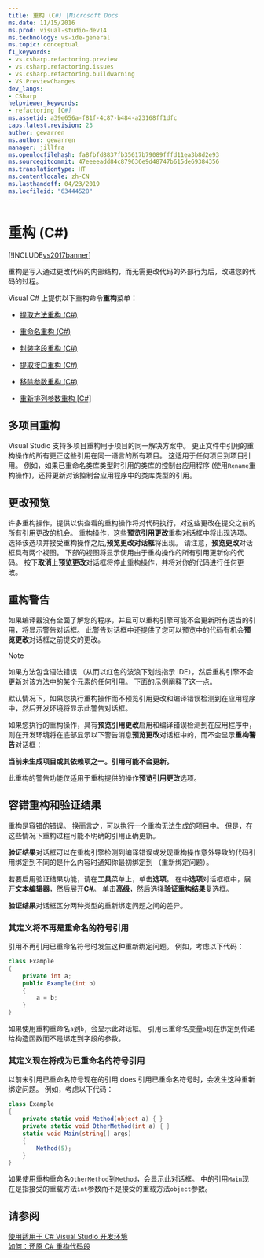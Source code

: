 ```yaml
---
title: 重构 (C#) |Microsoft Docs
ms.date: 11/15/2016
ms.prod: visual-studio-dev14
ms.technology: vs-ide-general
ms.topic: conceptual
f1_keywords:
- vs.csharp.refactoring.preview
- vs.csharp.refactoring.issues
- vs.csharp.refactoring.buildwarning
- VS.PreviewChanges
dev_langs:
- CSharp
helpviewer_keywords:
- refactoring [C#]
ms.assetid: a39e656a-f81f-4c87-b484-a23168ff1dfc
caps.latest.revision: 23
author: gewarren
ms.author: gewarren
manager: jillfra
ms.openlocfilehash: fa8fbfd8837fb35617b79089fffd11ea3b8d2e93
ms.sourcegitcommit: 47eeeeadd84c879636e9d48747b615de69384356
ms.translationtype: HT
ms.contentlocale: zh-CN
ms.lasthandoff: 04/23/2019
ms.locfileid: "63444528"
---
```

# <a name="refactoring-c"></a>重构 (C#)
[!INCLUDE[vs2017banner](../includes/vs2017banner.md)]

重构是写入通过更改代码的内部结构，而无需更改代码的外部行为后，改进您的代码的过程。  
  
 Visual C# 上提供以下重构命令**重构**菜单：  
  
- [提取方法重构 (C#)](../csharp-ide/extract-method-refactoring-csharp.md)  
  
- [重命名重构 (C#)](../csharp-ide/rename-refactoring-csharp.md)  
  
- [封装字段重构 (C#)](../csharp-ide/encapsulate-field-refactoring-csharp.md)  
  
- [提取接口重构 (C#)](../csharp-ide/extract-interface-refactoring-csharp.md)  
  
- [移除参数重构 (C#)](../csharp-ide/remove-parameters-refactoring-csharp.md)  
  
- [重新排列参数重构 [C#]](../csharp-ide/reorder-parameters-refactoring-csharp.md)  
  
## <a name="multi-project-refactoring"></a>多项目重构  
 Visual Studio 支持多项目重构用于项目的同一解决方案中。 更正文件中引用的重构操作的所有更正这些引用在同一语言的所有项目。 这适用于任何项目到项目引用。 例如，如果已重命名类库类型时引用的类库的控制台应用程序 (使用`Rename`重构操作)，还将更新对该控制台应用程序中的类库类型的引用。  
  
## <a name="changes-preview"></a>更改预览  
 许多重构操作，提供以供查看的重构操作将对代码执行，对这些更改在提交之前的所有引用更改的机会。 重构操作，这些**预览引用更改**重构对话框中将出现选项。 选择该选项并接受重构操作之后,**预览更改对话框**将出现。 请注意，**预览更改**对话框具有两个视图。 下部的视图将显示使用由于重构操作的所有引用更新你的代码。 按下**取消**上**预览更改**对话框将停止重构操作，并将对你的代码进行任何更改。  
  
## <a name="refactoring-warnings"></a>重构警告  
 如果编译器没有全面了解您的程序，并且可以重构引擎可能不会更新所有适当的引用，将显示警告对话框。 此警告对话框中还提供了您可以预览中的代码有机会**预览更改**对话框之前提交的更改。  
  
> [!NOTE]
> 如果方法包含语法错误 （从而以红色的波浪下划线指示 IDE），然后重构引擎不会更新对该方法中的某个元素的任何引用。 下面的示例阐释了这一点。  
  
 默认情况下，如果您执行重构操作而不预览引用更改和编译错误检测到在应用程序中，然后开发环境将显示此警告对话框。  
  
 如果您执行的重构操作，具有**预览引用更改**启用和编译错误检测到在应用程序中，则在开发环境将在底部显示以下警告消息**预览更改**对话框中的，而不会显示**重构警告**对话框：  
  
 **当前未生成项目或其依赖项之一。引用可能不会更新。**  
  
 此重构的警告功能仅适用于重构提供的操作**预览引用更改**选项。  
  
## <a name="error-tolerant-refactoring-and-verification-results"></a>容错重构和验证结果  
 重构是容错的错误。 换而言之，可以执行一个重构无法生成的项目中。 但是，在这些情况下重构过程可能不明确的引用正确更新。  
  
 **验证结果**对话框可以在重构引擎检测到编译错误或发现重构操作意外导致的代码引用绑定到不同的是什么内容时通知你最初绑定到 （重新绑定问题）。  
  
 若要启用验证结果功能，请在**工具**菜单上，单击**选项**。 在中**选项**对话框框中，展开**文本编辑器**，然后展开**C#**。 单击**高级**，然后选择**验证重构结果**复选框。  
  
 **验证结果**对话框区分两种类型的重新绑定问题之间的差异。  
  
### <a name="references-whose-definition-will-no-longer-be-the-renamed-symbol"></a>其定义将不再是重命名的符号引用  
 引用不再引用已重命名符号时发生这种重新绑定问题。 例如，考虑以下代码：  
  
```csharp  
class Example  
{  
    private int a;  
    public Example(int b)  
    {  
        a = b;  
    }  
}  
```  
  
 如果使用重构重命名`a`到`b`，会显示此对话框。 引用已重命名变量`a`现在绑定到传递给构造函数而不是绑定到字段的参数。  
  
### <a name="references-whose-definition-will-now-become-the-renamed-symbol"></a>其定义现在将成为已重命名的符号引用  
 以前未引用已重命名符号现在的引用 does 引用已重命名符号时，会发生这种重新绑定问题。 例如，考虑以下代码：  
  
```csharp  
class Example  
{  
    private static void Method(object a) { }  
    private static void OtherMethod(int a) { }  
    static void Main(string[] args)  
    {  
        Method(5);  
    }  
}  
```  
  
 如果使用重构重命名`OtherMethod`到`Method`，会显示此对话框。 中的引用`Main`现在是指接受的重载方法`int`参数而不是接受的重载方法`object`参数。  
  
## <a name="see-also"></a>请参阅  
 [使用适用于 C# Visual Studio 开发环境](../csharp-ide/using-the-visual-studio-development-environment-for-csharp.md)   
 [如何：还原 C# 重构代码段](../ide/how-to-restore-csharp-refactoring-snippets.md)